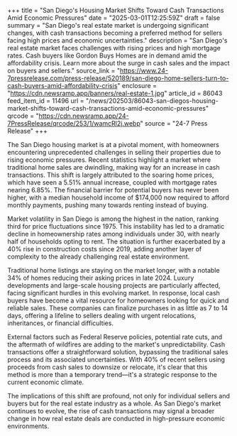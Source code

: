 +++
title = "San Diego's Housing Market Shifts Toward Cash Transactions Amid Economic Pressures"
date = "2025-03-01T12:25:59Z"
draft = false
summary = "San Diego's real estate market is undergoing significant changes, with cash transactions becoming a preferred method for sellers facing high prices and economic uncertainties."
description = "San Diego's real estate market faces challenges with rising prices and high mortgage rates. Cash buyers like Gordon Buys Homes are in demand amid the affordability crisis. Learn more about the surge in cash sales and the impact on buyers and sellers."
source_link = "https://www.24-7pressrelease.com/press-release/520189/san-diego-home-sellers-turn-to-cash-buyers-amid-affordability-crisis"
enclosure = "https://cdn.newsramp.app/banners/real-estate-1.jpg"
article_id = 86043
feed_item_id = 11496
url = "/news/202503/86043-san-diegos-housing-market-shifts-toward-cash-transactions-amid-economic-pressures"
qrcode = "https://cdn.newsramp.app/24-7PressRelease/qrcode/253/1/wamcRl2j.webp"
source = "24-7 Press Release"
+++

<p>The San Diego housing market is at a pivotal moment, with homeowners encountering unprecedented challenges in selling their properties due to rising economic pressures. Recent statistics highlight a market where traditional home sales are dwindling, making way for an increase in cash transactions. This shift is largely attributed to the soaring home prices, which have seen a 5.51% annual increase, coupled with mortgage rates nearing 6.85%. The financial barrier for potential buyers has never been higher, with a median household income of $174,000 now required to afford monthly payments, pushing many towards renting instead of buying.</p><p>Market volatility in San Diego is among the highest in the nation, ranking third for price fluctuations since 1975. This instability has led to a dramatic decline in homeownership rates among individuals under 30, with nearly half of households opting to rent. The situation is further exacerbated by a 40% rise in construction costs since 2019, adding another layer of complexity to the already challenging real estate environment.</p><p>Traditional home listings are staying on the market longer, with a notable 34% of homes reducing their asking prices in late 2024. Luxury developments and large-scale housing projects are particularly affected, facing significant hurdles in this evolving market. In response, local cash buyers have become a vital resource for homeowners looking for quick and reliable sales. These companies can finalize purchases in as little as 7 to 14 days, offering a lifeline to sellers dealing with urgent relocations, inheritances, or financial difficulties.</p><p>External factors such as Federal Reserve policies, potential rate cuts, and the aftermath of wildfires are adding to the market's unpredictability. Cash transactions offer a straightforward solution, bypassing the traditional sales process and its associated uncertainties. With 40% of recent sellers using proceeds from cash sales to downsize or relocate, it's clear that this method is more than a temporary trend—it's a strategic response to the current economic climate.</p><p>The implications of this shift are profound, not only for individual sellers and buyers but for the real estate industry as a whole. As San Diego's market continues to evolve, the rise of cash transactions may signal a broader change in how real estate deals are conducted in high-pressure economic environments.</p>
